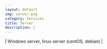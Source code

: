 ```yaml
---
layout: default
img: server.png
category: Services
title: Server
description: |
---
```

| Windows server, linux server (centOS, debian) |
